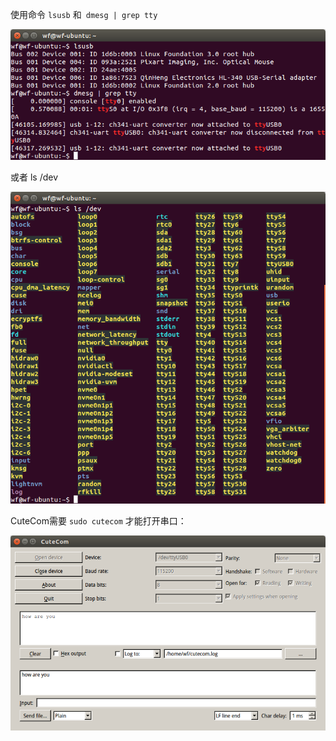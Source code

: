 使用命令 `lsusb` 和` dmesg | grep tty`

![](/assets/SerialPort.png)

或者 ls /dev

![](/assets/dev.png)

CuteCom需要 `sudo cutecom` 才能打开串口：

![](/assets/CuteCom.png)

